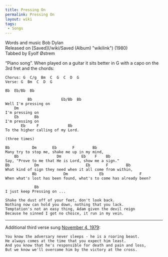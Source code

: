 ```yaml
---
title: Pressing On
permalink: Pressing On
layout: wiki
tags:
 - Songs
---
```


Words and music Bob Dylan  
Released on [Saved](/wiki/Saved (Album) "wikilink") (1980)  
Tabbed by Eyolf Østrem

“Piano song”. When played on a guitar it sits better in G with a capo on
the 3rd fret and the chords:

    Chorus: G  C/g  Bm  C  G  C  D  G
    Verse: G  Bm  C  D  G

    Bb  Eb/Bb  Bb

              Bb             Eb/Bb  Bb
    Well I'm pressing on
        Dm
    I'm pressing on
        Eb       Bb
    I'm pressing on
           Eb     F             Bb
    To the higher calling of my Lord.

    (three times)

    Bb          Dm       Eb       F        Bb
    Many try to stop me, shake me up in my mind,
        Bb                 Dm         Eb    F    Bb
    Say, "Prove to me that He is Lord, show me a sign."
    Bb           Dm                     Eb       F        Bb
    What kind of sign they need when it all come from within,
                Bb            Dm              Eb                F
    When what's lost has been found, what's to come has already been?

                 Bb
    I just keep Pressing on ...

    Shake the dust off of your feet, don't look back.
    Nothing now can hold you down, nothing that you lack.
    Temptation's not an easy thing, Adam given the devil reign
    Because he sinned I got no choice, it run in my vein.

* * * * *

Additional third verse sung [November 4,
1979](http://www.angelfire.com/rant/gospelproject/autumn/4nov79.html):

    You know the adversary never sleeps - he is a roaring beast.
    He always comes at the time that you expect him least.
    And you know that he's responsible for death and pain and loss,
    But we know we'll overcome him by the victory at the cross.
